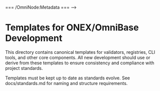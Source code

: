 <!-- === OmniNode:Metadata ===
<!-- metadata_version: 0.1.0 -->
<!-- schema_version: 1.1.0 -->
<!-- uuid: f4f64c68-38f1-4331-bc70-74388deaf485 -->
<!-- name: README.md -->
<!-- version: 1.0.0 -->
<!-- author: OmniNode Team -->
<!-- created_at: 2025-05-19T16:20:03.280545 -->
<!-- last_modified_at: 2025-05-19T16:20:03.280550 -->
<!-- description: Stamped Markdown file: README.md -->
<!-- state_contract: none -->
<!-- lifecycle: active -->
<!-- hash: 09c0f3829550607c0ec2ff85b9c45ae2c8800b987715a4eb91665eb5491be899 -->
<!-- entrypoint: {'type': 'markdown', 'target': 'README.md'} -->
<!-- namespace: onex.stamped.README.md -->
<!-- meta_type: tool -->
=== /OmniNode:Metadata === -->

# Templates for ONEX/OmniBase Development

This directory contains canonical templates for validators, registries, CLI tools, and other core components. All new development should use or derive from these templates to ensure consistency and compliance with project standards.

Templates must be kept up to date as standards evolve. See docs/standards.md for naming and structure requirements. 
